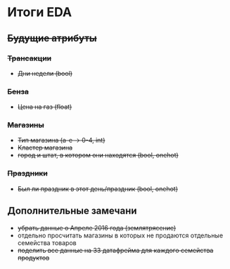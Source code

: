 # Итоги EDA

## <s> Будущие атрибуты 

### Трансакции 
- Дни недели (bool)

### Бенза 
- Цена на газ (float)

### Магазины
- Тип магазина (a-e -> 0-4, int)
- Кластер магазина
- город и штат, в котором они находятся (bool, onehot)

### Праздники
- Был ли праздник в этот день/праздник (bool, onehot)
</s>

## Дополнительные замечани
- <s>убрать данные о Апреле 2016 года (землятрясение)</s>
- отдельно просчитать магазины в которых не продаются отдельные семейства товаров
- <s>поделить все данные на 33 датафрейма для каждого семейства продуктов</s>
